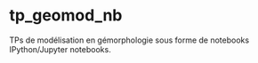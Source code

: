 tp_geomod_nb
============

TPs de modélisation en gémorphologie sous forme de notebooks IPython/Jupyter notebooks.
